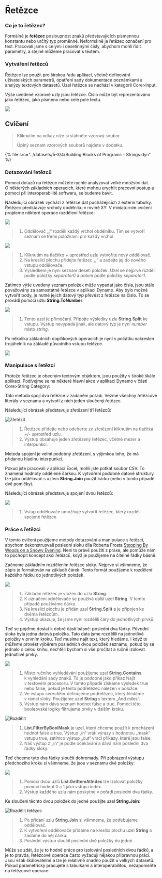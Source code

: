 # Řetězce

### Co je to řetězec?

Formálně je **řetězec** posloupnost znaků představujících písmennou konstantu nebo určitý typ proměnné. Neformálně je řetězec označení pro text. Pracovali jsme s celými i desetinnými čísly, abychom mohli řídit parametry, a stejně můžeme pracovat s textem.

### Vytváření řetězců

Řetězce lze použít pro širokou řadu aplikací, včetně definování uživatelských parametrů, opatření sady dokumentace poznámkami a analýzy textových datasetů. Uzel řetězce se nachází v kategorii Core>Input.

Výše uvedené vzorové uzly jsou řetězce. Číslo může být reprezentováno jako řetězec, jako písmeno nebo celé pole textu.

![](../images/5-3/4/strings-creatingstrings.jpg)

## Cvičení

> Kliknutím na odkaz níže si stáhněte vzorový soubor.
>
> Úplný seznam vzorových souborů najdete v dodatku.

{% file src="../datasets/5-3/4/Building Blocks of Programs - Strings.dyn" %}

### Dotazování řetězců

Pomocí dotazů na řetězce můžete rychle analyzovat velké množství dat. O některých základních operacích, které mohou urychlit pracovní postup a pomoci při interoperabilitě softwaru, se budeme bavit.

Následující obrázek vychází z řetězce dat pocházejících z externí tabulky. Řetězec představuje vrcholy obdélníku v rovině XY. V miniaturním cvičení projdeme některé operace rozdělení řetězce:

![](../images/5-3/4/strings-queryingstrings01.jpg)

> 1. Oddělovač „;“ rozdělí každý vrchol obdélníku. Tím se vytvoří seznam se třemi položkami pro každý vrchol.

![](../images/5-3/4/strings-queryingstrings02.jpg)

> 1. Kliknutím na tlačítko _+_ uprostřed uzlu vytvoříte nový oddělovač.
> 2. Na kreslicí plochu přidejte řetězec „_,_“ a zadejte jej do nového vstupu oddělovače.
> 3. Výsledkem je nyní seznam deseti položek. Uzel se nejprve rozdělí podle položky _separator0_ a potom podle položky _separator1_.

Zatímco výše uvedený seznam položek může vypadat jako čísla, jsou stále považovány za samostatné řetězce v aplikaci Dynamo. Aby bylo možné vytvořit body, je nutné jejich datový typ převést z řetězce na číslo. To se provádí pomocí uzlu **String.ToNumber**.

![](../images/5-3/4/strings-queryingstrings03.jpg)

> 1. Tento uzel je přímočarý. Připojte výsledky uzlu **String.Split** ke vstupu. Výstup nevypadá jinak, ale datový typ je nyní _number_ místo _string_.

Po několika základních doplňkových operacích je nyní v počátku nakreslen trojúhelník na základě původního vstupu řetězce.

![](../images/5-3/4/strings-queryingstrings04.jpg)

### Manipulace s řetězci

Protože řetězec je obecným textovým objektem, jsou použity v široké škále aplikací. Podívejme se na některé hlavní akce v aplikaci Dynamo v části Core>String Category:

Tato metoda spojí dva řetězce v zadaném pořadí. Vezme všechny řetězcové literály v seznamu a vytvoří z nich jeden sloučený řetězec.

Následující obrázek představuje zřetězení tří řetězců:

![Zřetězit](../images/5-3/4/strings-manipulatingstrings01.jpg)

> 1. Řetězce přidejte nebo odeberte ze zřetězení kliknutím na tlačítka +/- uprostřed uzlu.
> 2. Výstup obsahuje jeden zřetězený řetězec, včetně mezer a interpunkcí.

Metoda spojení je velmi podobný zřetězení, s výjimkou toho, že má přidanou hladinu interpunkcí.

Pokud jste pracovali v aplikaci Excel, mohli jste potkat soubor CSV. To znamená hodnoty oddělené čárkou. K vytvoření podobné datové struktury lze jako oddělovač s uzlem **String.Join** použít čárku (nebo v tomto případě dvě pomlčky).

Následující obrázek představuje spojení dvou řetězců:

![](../images/5-3/4/strings-manipulatingstrings02.jpg)

> 1. Vstup oddělovače umožňuje vytvořit řetězec, který rozdělí spojené řetězce.

### Práce s řetězci

V tomto cvičení použijeme metody dotazování a manipulace s řetězci, abychom dekonstruovali poslední sloku díla Roberta Frosta [Stopping By Woods on a Snowy Evening](http://www.poetryfoundation.org/poem/171621). Není to právě použití z praxe, ale pomůže nám to pochopit koncept akcí řetězců, když je použijeme na čitelné řádky básně.

Začneme základním rozdělením řetězce sloky. Nejprve si všimneme, že zápis je formátován na základě čárek. Tento formát použijeme k rozdělení každého řádku do jednotlivých položek.

![](../images/5-3/4/strings-workingwithstrings01.jpg)

> 1. Základní řetězec je vložen do uzlu **String**.
> 2. K označení oddělovače se používá další uzel **String**. V tomto případě používáme čárku.
> 3. Na kreslicí plochu je přidán uzel **String.Split** a je připojen ke dvěma řetězcům.
> 4. Výstup ukazuje, že jsme nyní rozdělili čáry do jednotlivých prvků.

Teď se pojďme dostat k dobré části básně: poslední dva řádky. Původní sloka byla jedna datová položka. Tato data jsme rozdělili na jednotlivé položky v prvním kroku. Teď musíme najít text, který hledáme. I když to _můžeme_ provést výběrem posledních dvou položek seznamu, pokud by se jednalo o celou knihu, nechtěli bychom si vše pročítat a ručně izolovat jednotlivé prvky.

![](../images/5-3/4/strings-workingwithstrings02.jpg)

> 1. Místo ručního vyhledávání použijeme uzel **String.Contains** k vyhledání sady znaků. To je podobné jako příkaz Najít v textovém procesoru. V tomto případě získáme výsledek true nebo false, pokud je tento podřetězec nalezen v položce.
> 2. Ve vstupu _searchFor_ definujeme podřetězec, který hledáme v rámci sloky. Použijeme uzel **String** s textem „And miles“.
> 3. Výstup nám dává seznam hodnot false a true. Pomocí této booleovské logiky filtrujeme prvky v dalším kroku.

![Rozdělit](../images/5-3/4/strings-workingwithstrings03.jpg)

> 1. **List.FilterByBoolMask** je uzel, který chceme použít k procházení hodnot false a true. Výstup „in“ vrátí výrazy s hodnotou „mask“ vstupu true, zatímco výstup „out“ vrací příkazy, které jsou false.
> 2. Náš výstup z „in“ je podle očekávání a dává nám poslední dva řádky sloky.

Teď chceme tyto dva řádky sloučit dohromady. Při zobrazení výstupu předchozího kroku si všimneme, že jsou v seznamu dvě položky:

![](../images/5-3/4/strings-workingwithstrings04.jpg)

> 1. Pomocí dvou uzlů **List.GetItemAtIndex** lze izolovat položky pomocí hodnot 0 a 1 jako vstupu index.
> 2. Výstup každého uzlu nám poskytne v pořadí poslední dva řádky.

Ke sloučení těchto dvou položek do jedné použijte uzel **String.Join**:

![Rozdělit řetězec](../images/5-3/4/strings-workingwithstrings05.jpg)

> 1. Po přidání uzlu **String.Join** si všimneme, že potřebujeme oddělovač.
> 2. K vytvoření oddělovače přidáme na kreslicí plochu uzel **String** a zadáme do něj čárku.
> 3. Poslední výstup sloučil poslední dvě položky do jedné.

Může se zdát, že je to hodně práce pro izolování posledních dvou řádků, a je to pravda, řetězcové operace často vyžadují nějakou přípravnou práci. Jsou však škálovatelné a lze je relativně snadno použít u velkých datasetů. Pokud parametricky pracujete s tabulkami a interoperabilitou, nezapomeňte na řetězcové operace.

